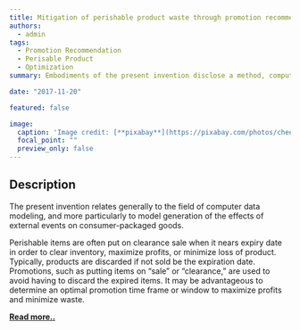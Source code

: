 ```yaml
---
title: Mitigation of perishable product waste through promotion recommendation
authors:
  - admin
tags:
  - Promotion Recommendation
  - Perisable Product
  - Optimization
summary: Embodiments of the present invention disclose a method, computer program product, and system for generating a schedule for promotions using promotional windows.

date: "2017-11-20"

featured: false

image:
  caption: 'Image credit: [**pixabay**](https://pixabay.com/photos/cheese-food-nutrition-dish-1961530/)'
  focal_point: ""
  preview_only: false
---
```


<h2>Description</h2>

The present invention relates generally to the field of computer data modeling, and more particularly to model
generation of the effects of external events on consumer-packaged goods.

Perishable items are often put on clearance sale when it nears expiry date in order to clear inventory, maximize
profits, or minimize loss of product. Typically, products are discarded if not sold be the expiration date. Promotions,
such as putting items on “sale” or “clearance,” are used to avoid having to discard the expired items. It may be
advantageous to determine an optimal promotion time frame or window to maximize profits and minimize waste.

[<p>**Read more..**</p>](https://patents.google.com/patent/US20190156369A1)
